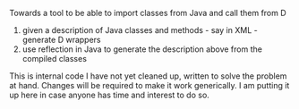 Towards a tool to be able to import classes from Java and call them from D

1. given a description of Java classes and methods - say in XML - generate D wrappers
2. use reflection in Java to generate the description above from the compiled classes

This is internal code I have not yet cleaned up, written to solve the problem at hand.  Changes
will be required to make it work generically.  I am putting it up here in case anyone has time
and interest to do so.

